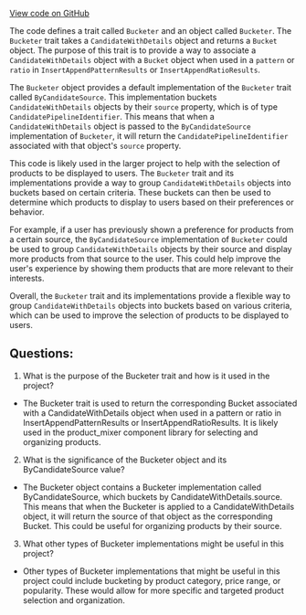 [View code on GitHub](https://github.com/misbahsy/the-algorithm/product-mixer/component-library/src/main/scala/com/twitter/product_mixer/component_library/selector/Bucketer.scala)

The code defines a trait called `Bucketer` and an object called `Bucketer`. The `Bucketer` trait takes a `CandidateWithDetails` object and returns a `Bucket` object. The purpose of this trait is to provide a way to associate a `CandidateWithDetails` object with a `Bucket` object when used in a `pattern` or `ratio` in `InsertAppendPatternResults` or `InsertAppendRatioResults`.

The `Bucketer` object provides a default implementation of the `Bucketer` trait called `ByCandidateSource`. This implementation buckets `CandidateWithDetails` objects by their `source` property, which is of type `CandidatePipelineIdentifier`. This means that when a `CandidateWithDetails` object is passed to the `ByCandidateSource` implementation of `Bucketer`, it will return the `CandidatePipelineIdentifier` associated with that object's `source` property.

This code is likely used in the larger project to help with the selection of products to be displayed to users. The `Bucketer` trait and its implementations provide a way to group `CandidateWithDetails` objects into buckets based on certain criteria. These buckets can then be used to determine which products to display to users based on their preferences or behavior.

For example, if a user has previously shown a preference for products from a certain source, the `ByCandidateSource` implementation of `Bucketer` could be used to group `CandidateWithDetails` objects by their source and display more products from that source to the user. This could help improve the user's experience by showing them products that are more relevant to their interests.

Overall, the `Bucketer` trait and its implementations provide a flexible way to group `CandidateWithDetails` objects into buckets based on various criteria, which can be used to improve the selection of products to be displayed to users.
## Questions: 
 1. What is the purpose of the Bucketer trait and how is it used in the project?
- The Bucketer trait is used to return the corresponding Bucket associated with a CandidateWithDetails object when used in a pattern or ratio in InsertAppendPatternResults or InsertAppendRatioResults. It is likely used in the product_mixer component library for selecting and organizing products.

2. What is the significance of the Bucketer object and its ByCandidateSource value?
- The Bucketer object contains a Bucketer implementation called ByCandidateSource, which buckets by CandidateWithDetails.source. This means that when the Bucketer is applied to a CandidateWithDetails object, it will return the source of that object as the corresponding Bucket. This could be useful for organizing products by their source.

3. What other types of Bucketer implementations might be useful in this project?
- Other types of Bucketer implementations that might be useful in this project could include bucketing by product category, price range, or popularity. These would allow for more specific and targeted product selection and organization.